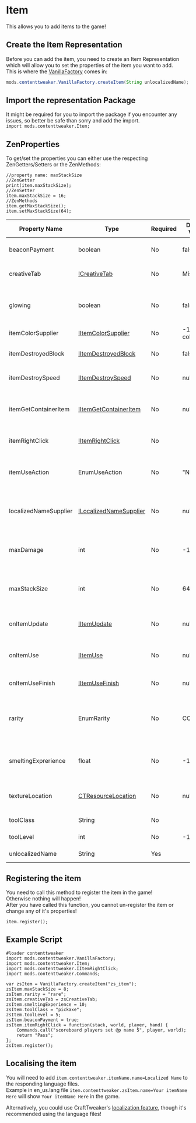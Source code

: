 # Item

This allows you to add items to the game!

## Create the Item Representation

Before you can add the item, you need to create an Item Representation which will allow you to set the properties of the item you want to add.  
This is where the [VanillaFactory](/Mods/ContentTweaker/Vanilla/Creatable_Content/VanillaFactory/) comes in:

```JAVA
mods.contenttweaker.VanillaFactory.createItem(String unlocalizedName);
```

## Import the representation Package

It might be required for you to import the package if you encounter any issues, so better be safe than sorry and add the import.  
`import mods.contenttweaker.Item;`

## ZenProperties

To get/set the properties you can either use the respecting ZenGetters/Setters or the ZenMethods:

    //property name: maxStackSize
    //ZenGetter
    print(item.maxStackSize);
    //ZenSetter
    item.maxStackSize = 16;
    //ZenMethods
    item.getMaxStackSize();
    item.setMaxStackSize(64);
    

| Property Name         | Type                                                                                                            | Required | Default Value | Description/Notes                                                                    |
| --------------------- | --------------------------------------------------------------------------------------------------------------- | -------- | ------------- | ------------------------------------------------------------------------------------ |
| beaconPayment         | boolean                                                                                                         | No       | false         | Can be given to a beacon to enable bonuses                                           |
| creativeTab           | [ICreativeTab](/Mods/ContentTweaker/Vanilla/Creatable_Content/Creative_Tab/)                                    | No       | Misc          | The Creative tab the item will be put in                                             |
| glowing               | boolean                                                                                                         | No       | false         | Can be used to give your item the glowing effect (as if it were enchanted).          |
| itemColorSupplier     | [IItemColorSupplier](/Mods/ContentTweaker/Vanilla/Advanced_Functionality/Functions/IItemColorSupplier/)         | No       | -1 as color   | The item's color                                                                     |
| itemDestroyedBlock    | [IItemDestroyedBlock](/Mods/ContentTweaker/Vanilla/Advanced_Functionality/Functions/IItemDestroyedBlock/)       | No       | false         | What happens when the item just destroyed a block?                                   |
| itemDestroySpeed      | [IItemDestroySpeed](/Mods/ContentTweaker/Vanilla/Advanced_Functionality/Functions/IItemDestroySpeed/)           | No       | null          | Determines the Item's block breaking speed.                                          |
| itemGetContainerItem  | [IItemGetContainerItem](/Mods/ContentTweaker/Vanilla/Advanced_Functionality/Functions/IItemGetContainerItem/)   | No       | null          | What will remain in the crafting grid when this item was used in a recipe?           |
| itemRightClick        | [IItemRightClick](/Mods/ContentTweaker/Vanilla/Advanced_Functionality/Functions/IItemRightClick/)               | No       |               | Called when the player right clicks with the item                                    |
| itemUseAction         | EnumUseAction                                                                                                   | No       | "NONE"        | What animation the item use will have ("NONE", "EAT", "DRINK", "BLOCK", "BOW")       |
| localizedNameSupplier | [ILocalizedNameSupplier](/Mods/ContentTweaker/Vanilla/Advanced_Functionality/Functions/ILocalizedNameSupplier/) | No       | null          | Can be used to programmatically determine your item's display name                   |
| maxDamage             | int                                                                                                             | No       | -1            | How many uses does the item have? Less than 0 means it cannot be damaged             |
| maxStackSize          | int                                                                                                             | No       | 64            | How many items can fit in one Stack? Less than 0 means standart stack size (64)      |
| onItemUpdate          | [IItemUpdate](/Mods/ContentTweaker/Vanilla/Advanced_Functionality/Functions/IItemUpdate/)                       | No       | null          | Called every tick as long as the item is in a player's inventory                     |
| onItemUse             | [IItemUse](/Mods/ContentTweaker/Vanilla/Advanced_Functionality/Functions/IItemUse/)                             | No       | null          | Called when the player right click on a block with the item                          |
| onItemUseFinish       | [IItemUseFinish](/Mods/ContentTweaker/Vanilla/Advanced_Functionality/Functions/IItemUseFinish/)                 | No       | null          | Called when the player finishes using the item                                       |
| rarity                | EnumRarity                                                                                                      | No       | COMMON        | How rare an item is, determines ToolTip color ("COMMON", "UNCOMMON", "RARE", "EPIC") |
| smeltingExprerience   | float                                                                                                           | No       | -1            | How much experienve the player earns for smelting that item in a furnace?            |
| textureLocation       | [CTResourceLocation](/Mods/ContentTweaker/Vanilla/Types/Resources/CTResourceLocation/)                          | No       | null          | The item's resource location, used for textures etc.                                 |
| toolClass             | String                                                                                                          | No       |               | What block types the tool can break                                                  |
| toolLevel             | int                                                                                                             | No       | -1            | The level of blocks can be broken                                                    |
| unlocalizedName       | String                                                                                                          | Yes      |               | Name, should be all lowercase                                                        |

## Registering the item

You need to call this method to register the item in the game!  
Otherwise nothing will happen!  
After you have called this function, you cannot un-register the item or change any of it's properties!

    item.register();
    

## Example Script

    #loader contenttweaker
    import mods.contenttweaker.VanillaFactory;
    import mods.contenttweaker.Item;
    import mods.contenttweaker.IItemRightClick;
    import mods.contenttweaker.Commands;
    
    var zsItem = VanillaFactory.createItem("zs_item");
    zsItem.maxStackSize = 8;
    zsItem.rarity = "rare";
    zsItem.creativeTab = zsCreativeTab;
    zsItem.smeltingExperience = 10;
    zsItem.toolClass = "pickaxe";
    zsItem.toolLevel = 5;
    zsItem.beaconPayment = true;
    zsItem.itemRightClick = function(stack, world, player, hand) {
        Commands.call("scoreboard players set @p name 5", player, world);
        return "Pass";
    };
    zsItem.register();
    

## Localising the item

You will need to add `item.contenttweaker.itemName.name=Localized Name` to the responding language files.  
Example in en_us.lang file `item.contenttweaker.zsItem.name=Your itemName Here` will show `Your itemName Here` in the game.

Alternatively, you could use CraftTweaker's [localization feature](/Vanilla/Game/IGame/), though it's recommended using the language files!